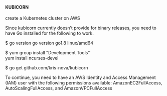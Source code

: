 #### KUBICORN

create a Kubernetes cluster on AWS

Since kubicorn currently doesn’t provide for binary releases, you need to have Go installed for the following to work.

$ go version
go version go1.8 linux/amd64

$ yum group install "Development Tools" \
  yum install ncurses-devel

$ go get github.com/kris-nova/kubicorn


To continue, you need to have an AWS Identity and Access Management (IAM)
 user with the following permissions available: 
AmazonEC2FullAccess, 
AutoScalingFullAccess, and 
AmazonVPCFullAccess